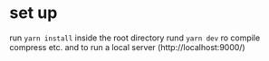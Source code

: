 # set up 
run `yarn install` inside the root directory
rund `yarn dev` ro compile compress etc. and to run a local server (http://localhost:9000/)